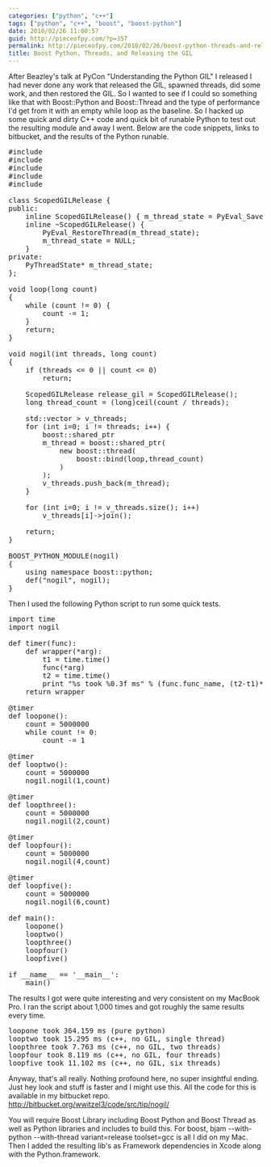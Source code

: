 ```yaml
---
categories: ["python", "c++"]
tags: ["python", "c++", "boost", "boost-python"]
date: 2010/02/26 11:00:57
guid: http://pieceofpy.com/?p=357
permalink: http://pieceofpy.com/2010/02/26/boost-python-threads-and-releasing-the-gil/
title: Boost Python, Threads, and Releasing the GIL
---
```

<p>
After Beazley's talk at PyCon &quot;Understanding the Python GIL&quot; I released I had never done any work that released the GIL, spawned threads, did some work, and then restored the GIL. So I wanted to see if I could so something like that with Boost::Python and Boost::Thread and the type of performance I'd get from it with an empty while loop as the baseline. So I hacked up some quick and dirty C++ code and quick bit of runable Python to test out the resulting module and away I went. Below are the code snippets, links to bitbucket, and the results of the Python runable.

<pre class="brush: cpp">
#include <iostream>
#include <vector>
#include <boost/shared_ptr.hpp>
#include <boost/thread.hpp>
#include <boost/python.hpp>

class ScopedGILRelease {
public:
	inline ScopedGILRelease() { m_thread_state = PyEval_SaveThread(); }
	inline ~ScopedGILRelease() {
        PyEval_RestoreThread(m_thread_state);
        m_thread_state = NULL;
    }
private:
	PyThreadState* m_thread_state;
};

void loop(long count)
{
	while (count != 0) {
		count -= 1;
	}
	return;
}

void nogil(int threads, long count)
{
	if (threads <= 0 || count <= 0)
		return;
	
	ScopedGILRelease release_gil = ScopedGILRelease();
	long thread_count = (long)ceil(count / threads);
	
	std::vector<boost::shared_ptr<boost::thread> > v_threads;
	for (int i=0; i != threads; i++) {
		boost::shared_ptr<boost::thread>
		m_thread = boost::shared_ptr<boost::thread>(
		    new boost::thread(
		        boost::bind(loop,thread_count)
		    )
		);
		v_threads.push_back(m_thread);
	}
	
	for (int i=0; i != v_threads.size(); i++)
		v_threads[i]->join();
	
	return;
}

BOOST_PYTHON_MODULE(nogil)
{
	using namespace boost::python;
	def("nogil", nogil);
}
</pre>
</p>

<p>
Then I used the following Python script to run some quick tests.

<pre class="brush: py">
import time
import nogil

def timer(func):
	def wrapper(*arg):
		t1 = time.time()
		func(*arg)
		t2 = time.time()
		print "%s took %0.3f ms" % (func.func_name, (t2-t1)*1000.0)
	return wrapper

@timer
def loopone():
	count = 5000000
	while count != 0:
		count -= 1

@timer
def looptwo():
	count = 5000000
	nogil.nogil(1,count)

@timer
def loopthree():
	count = 5000000
	nogil.nogil(2,count)

@timer
def loopfour():
	count = 5000000
	nogil.nogil(4,count)
	
@timer
def loopfive():
	count = 5000000
	nogil.nogil(6,count)
		
def main():
	loopone()
	looptwo()
	loopthree()
	loopfour()
	loopfive()
	
if __name__ == '__main__':
	main()
</pre>
</p>

<p>
The results I got were quite interesting and very consistent on my MacBook Pro. I ran the script about 1,000 times and got roughly the same results every time.

<pre class="brush: bash">
loopone took 364.159 ms (pure python)
looptwo took 15.295 ms (c++, no GIL, single thread)
loopthree took 7.763 ms (c++, no GIL, two threads)
loopfour took 8.119 ms (c++, no GIL, four threads)
loopfive took 11.102 ms (c++, no GIL, six threads)
</pre>
</p>

Anyway, that's all really. Nothing profound here, no super insightful ending. Just hey look and stuff is faster and I might use this. All the code for this is available in my bitbucket repo. <a href="http://bitbucket.org/wwitzel3/code/src/tip/nogil/">http://bitbucket.org/wwitzel3/code/src/tip/nogil/</a>

You will require Boost Library including Boost Python and Boost Thread as well as Python libraries and includes to build this. For boost, bjam --with-python --with-thread variant=release toolset=gcc is all I did on my Mac. Then I added the resulting lib's as Framework dependencies in Xcode along with the Python.framework.
